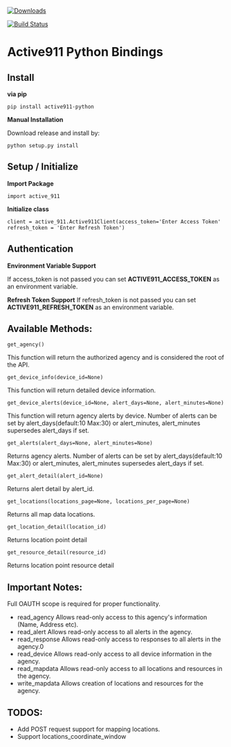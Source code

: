 [![Downloads](https://pepy.tech/badge/active911-python)](https://pepy.tech/project/active911-python)

[![Build Status](https://travis-ci.com/dc105297/active911_python.svg?branch=master)](https://travis-ci.com/dc105297/active911_python)

Active911 Python Bindings
========================

## Install

**via pip**

`pip install active911-python`

**Manual Installation**

Download release and install by:

`python setup.py install`

## Setup / Initialize

**Import Package**

`import active_911`

**Initialize class**

`client = active_911.Active911Client(access_token='Enter Access Token' refresh_token = 'Enter Refresh Token')`

## Authentication

**Environment Variable Support**

If access_token is not passed you can set **ACTIVE911_ACCESS_TOKEN** as an environment variable.


**Refresh Token Support**
If refresh_token is not passed you can set **ACTIVE911_REFRESH_TOKEN** as an environment variable.


## Available Methods:

`get_agency()`

This function will return the authorized agency and is considered the root of the API.

`get_device_info(device_id=None)`

This function will return detailed device information.

`get_device_alerts(device_id=None, alert_days=None, alert_minutes=None)`

This function will return agency alerts by device.
Number of alerts can be set by alert_days(default:10 Max:30) or alert_minutes, alert_minutes supersedes alert_days if set.

`get_alerts(alert_days=None, alert_minutes=None)`

Returns agency alerts.
Number of alerts can be set by alert_days(default:10 Max:30) or alert_minutes, alert_minutes supersedes alert_days if set.

`get_alert_detail(alert_id=None)`

Returns alert detail by alert_id.

`get_locations(locations_page=None, locations_per_page=None)`

Returns all map data locations.

`get_location_detail(location_id)`

Returns location point detail

`get_resource_detail(resource_id)`

Returns location point resource detail

## Important Notes:

Full OAUTH scope is required for proper functionality.

* read_agency	Allows read-only access to this agency's information (Name, Address etc).
* read_alert	Allows read-only access to all alerts in the agency.
* read_response	Allows read-only access to responses to all alerts in the agency.0
* read_device	Allows read-only access to all device information in the agency.
* read_mapdata	Allows read-only access to all locations and resources in the agency.
* write_mapdata	Allows creation of locations and resources for the agency.


## TODOS:

* Add POST request support for mapping locations.
* Support locations_coordinate_window
